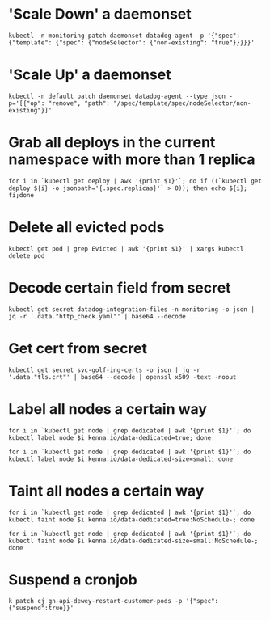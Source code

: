 # 'Scale Down' a daemonset
`kubectl -n monitoring patch daemonset datadog-agent -p '{"spec": {"template": {"spec": {"nodeSelector": {"non-existing": "true"}}}}}'`

# 'Scale Up' a daemonset
`kubectl -n default patch daemonset datadog-agent --type json -p='[{"op": "remove", "path": "/spec/template/spec/nodeSelector/non-existing"}]'`

# Grab all deploys in the current namespace with more than 1 replica
``for i in `kubectl get deploy | awk '{print $1}'`; do if ((`kubectl get deploy ${i} -o jsonpath='{.spec.replicas}'` > 0)); then echo ${i}; fi;done``

# Delete all evicted pods
`kubectl get pod | grep Evicted | awk '{print $1}' | xargs kubectl delete pod `

# Decode certain field from secret
`kubectl get secret datadog-integration-files -n monitoring -o json | jq -r '.data."http_check.yaml"' | base64 --decode`

# Get cert from secret
`kubectl get secret svc-golf-ing-certs -o json | jq -r '.data."tls.crt"' | base64 --decode | openssl x509 -text -noout`

# Label all nodes a certain way

``for i in `kubectl get node | grep dedicated | awk '{print $1}'`; do kubectl label node $i kenna.io/data-dedicated=true; done``

``for i in `kubectl get node | grep dedicated | awk '{print $1}'`; do kubectl label node $i kenna.io/data-dedicated-size=small; done``

# Taint all nodes a certain way
``for i in `kubectl get node | grep dedicated | awk '{print $1}'`; do kubectl taint node $i kenna.io/data-dedicated=true:NoSchedule-; done``

``for i in `kubectl get node | grep dedicated | awk '{print $1}'`; do kubectl taint node $i kenna.io/data-dedicated-size=small:NoSchedule-; done``

# Suspend a cronjob
`k patch cj gn-api-dewey-restart-customer-pods -p '{"spec": {"suspend":true}}'`
